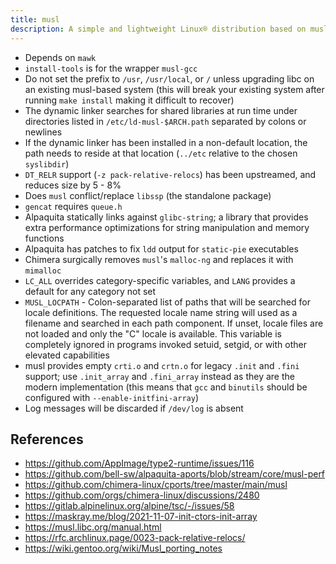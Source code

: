 ```yaml
---
title: musl
description: A simple and lightweight Linux® distribution based on musl libc and toybox
---
```


- Depends on `mawk`
- `install-tools` is for the wrapper `musl-gcc`
- Do not set the prefix to `/usr`, `/usr/local`, or `/` unless upgrading libc on an existing musl-based system (this will break your existing system after running `make install` making it difficult to recover)
- The dynamic linker searches for shared libraries at run time under directories listed in `/etc/ld-musl-$ARCH.path` separated by colons or newlines
- If the dynamic linker has been installed in a non-default location, the path needs to reside at that location (`../etc` relative to the chosen `syslibdir`)
- `DT_RELR` support (`-z pack-relative-relocs`) has been upstreamed, and reduces size by 5 - 8%
- Does `musl` conflict/replace `libssp` (the standalone package)
- `gencat` requires `queue.h`
- Alpaquita statically links against `glibc-string`; a library that provides extra performance optimizations for string manipulation and memory functions
- Alpaquita has patches to fix `ldd` output for `static-pie` executables
- Chimera surgically removes `musl`'s `malloc-ng` and replaces it with `mimalloc`
- `LC_ALL` overrides category-specific variables, and `LANG` provides a default for any category not set
- `MUSL_LOCPATH` - Colon-separated list of paths that will be searched for locale definitions. The requested locale name string will used as a filename and searched in each path component. If unset, locale files are not loaded and only the "C" locale is available. This variable is completely ignored in programs invoked setuid, setgid, or with other elevated capabilities
- musl provides empty `crti.o` and `crtn.o` for legacy `.init` and `.fini` support; use `.init_array` and `.fini_array` instead as they are the modern implementation (this means that `gcc` and `binutils` should be configured with `--enable-initfini-array`)
- Log messages will be discarded if `/dev/log` is absent

## References
- https://github.com/AppImage/type2-runtime/issues/116
- https://github.com/bell-sw/alpaquita-aports/blob/stream/core/musl-perf
- https://github.com/chimera-linux/cports/tree/master/main/musl
- https://github.com/orgs/chimera-linux/discussions/2480
- https://gitlab.alpinelinux.org/alpine/tsc/-/issues/58
- https://maskray.me/blog/2021-11-07-init-ctors-init-array
- https://musl.libc.org/manual.html
- https://rfc.archlinux.page/0023-pack-relative-relocs/
- https://wiki.gentoo.org/wiki/Musl_porting_notes
